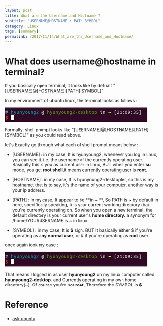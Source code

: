 ```yaml
---
layout: post
title: What are the Username and Hostname ?
subtitle: "USERNAME@HOSTNAME : PATH SYMBOL"
category: Linux
tags: [summary]
permalink: /2017/11/14/What_are_the_Username_and_Hostname/
---
```


# What does username@hostname in terminal?

If you basically open terminal, it looks like by defualt "[USERNAME]@[HOSTNAME]:[PATH][SYMBOL]"

In my environment of ubuntu linux, the terminal looks as follows :

![](/img/Image/Linux/2017-11-14-What_are_the_Username_and_Hostname/Terminal.png)

Formally, shell prompt looks like "[USERNAME]@[HOSTNAME]:[PATH][SYMBOL]" as you could read above.

let's Exactly go through what each of shell prompt means below :

- [USERNAME] : in my case, It is hyunyoung2, whenever you log in linux, you can see it. i.e. the username of the currently operating user. Basically this is you as current user in linux, BUT when you enter **su** mode, you get **root shell**,it means currently operating user is **root.**

- [HOSTNAME] : in my case, It is hyunyoung2-desktopter, so this is my hostname. that is to say, it's the name of your computer, another way is your ip address.

- [PATH] : in my case, It appear to be **in ~ **, So PATH is **~** by default in here, specifically speaking, It is your current working directory that you're currently operating on. So when you open a new terminal, the default directory is your current user's **home directory.** a synonym for  /home/YOURUSERNAME is ~ in linux.

- [SYMBOL] : in my case, It is **$** sign. BUT It basically either $ if you're operating as **any normal user**, or # if you're operating as **root** user.

once again look my case :

![](/img/Image/Linux/2017-11-14-What_are_the_Username_and_Hostname/Terminal.png)

 That means I logged in as user **hyunyoung2** on my linux computer called **hyunyoung2-desktop**. and Currently operating in my own home directory(~). Of course you're not **root**, Therefore the SYMBOL is **$**


# Reference 

  - [ask ubuntu](https://askubuntu.com/questions/6114/what-does-the-name-after-at-terminal-prompt-mean)
